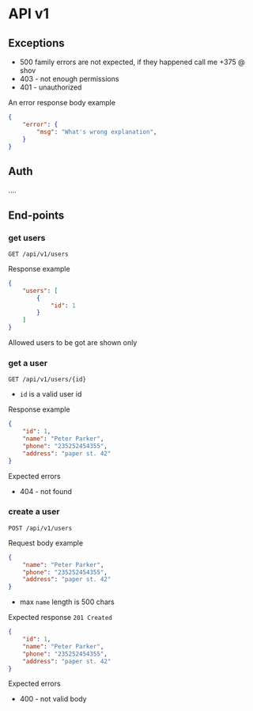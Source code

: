 # API v1

## Exceptions

* 500 family errors are not expected, if they happened call me +375 @ shov
* 403 - not enough permissions
* 401 - unauthorized

An error response body example

```json
{
    "error": {
        "msg": "What's wrong explanation",
    }
}
```

## Auth

....

## End-points

### get users
 `GET /api/v1/users`

Response example

```json
{
    "users": [
        {
            "id": 1
        }
    ]
}
```
Allowed users to be got are shown only


### get a user
`GET /api/v1/users/{id}`

* `id` is a valid user id

Response example
```json
{
    "id": 1,
    "name": "Peter Parker",
    "phone": "235252454355",
    "address": "paper st. 42"
}
```

Expected errors
* 404 - not found


### create a user
`POST /api/v1/users`

Request body example
```json
{
    "name": "Peter Parker",
    "phone": "235252454355",
    "address": "paper st. 42"
}
```
* max `name` length is 500 chars

Expected response `201 Created`
```json
{
    "id": 1,
    "name": "Peter Parker",
    "phone": "235252454355",
    "address": "paper st. 42"
}
```

Expected errors
* 400 - not valid body

